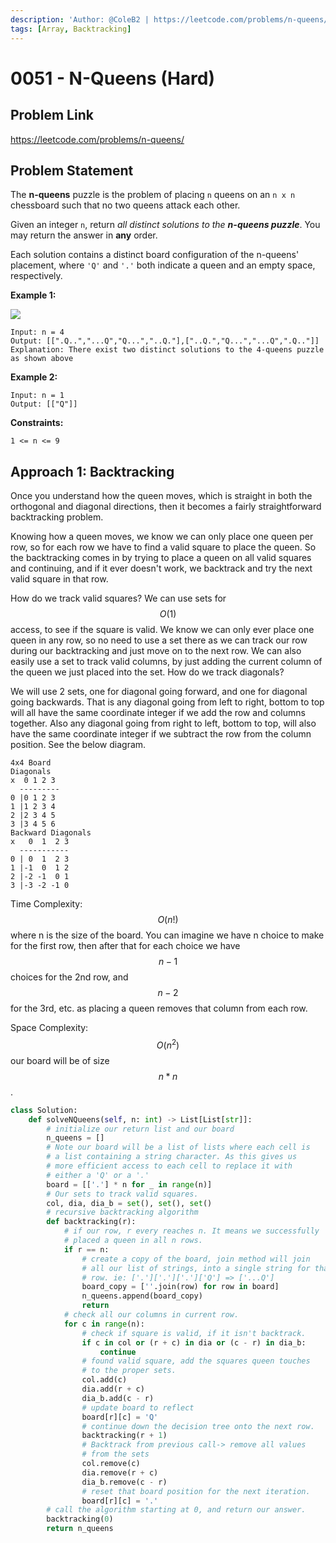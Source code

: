 ```yaml
---
description: 'Author: @ColeB2 | https://leetcode.com/problems/n-queens/'
tags: [Array, Backtracking]
---
```


# 0051 - N-Queens (Hard)

## Problem Link

https://leetcode.com/problems/n-queens/

## Problem Statement

The **n-queens** puzzle is the problem of placing `n` queens on an `n x n` chessboard such that no two queens attack each other.

Given an integer `n`, return _all distinct solutions to the **n-queens puzzle**_. You may return the answer in **any** order.

Each solution contains a distinct board configuration of the n-queens' placement, where `'Q'` and `'.'` both indicate a queen and an empty space, respectively.

**Example 1:**

![](https://assets.leetcode.com/uploads/2020/11/13/queens.jpg)

```
Input: n = 4
Output: [[".Q..","...Q","Q...","..Q."],["..Q.","Q...","...Q",".Q.."]]
Explanation: There exist two distinct solutions to the 4-queens puzzle as shown above
```

**Example 2:**

```
Input: n = 1
Output: [["Q"]]
```

**Constraints:**

`1 <= n <= 9`

## Approach 1: Backtracking

Once you understand how the queen moves, which is straight in both the orthogonal and diagonal directions, then it becomes a fairly straightforward backtracking problem.

Knowing how a queen moves, we know we can only place one queen per row, so for each row we have to find a valid square to place the queen. So the backtracking comes in by trying to place a queen on all valid squares and continuing, and if it ever doesn't work, we backtrack and try the next valid square in that row.

How do we track valid squares? We can use sets for $$O(1)$$ access, to see if the square is valid. We know we can only ever place one queen in any row, so no need to use a set there as we can track our row during our backtracking and just move on to the next row. We can also easily use a set to track valid columns, by just adding the current column of the queen we just placed into the set. How do we track diagonals?

We will use 2 sets, one for diagonal going forward, and one for diagonal going backwards. That is any diagonal going from left to right, bottom to top will all have the same coordinate integer if we add the row and columns together. Also any diagonal going from right to left, bottom to top, will also have the same coordinate integer if we subtract the row from the column position. See the below diagram.

```
4x4 Board
Diagonals
x  0 1 2 3
  ---------
0 |0 1 2 3
1 |1 2 3 4
2 |2 3 4 5
3 |3 4 5 6
Backward Diagonals
x   0  1  2 3
  -----------
0 | 0  1  2 3
1 |-1  0  1 2 
2 |-2 -1  0 1
3 |-3 -2 -1 0
```

Time Complexity: $$O(n!)$$ where n is the size of the board. You can imagine we have n choice to make for the first row, then after that for each choice we have $$n-1$$ choices for the 2nd row, and $$n-2$$ for the 3rd, etc. as placing a queen removes that column from each row.

Space Complexity: $$O(n^2)$$ our board will be of size $$n*n$$.

<Tabs>
<TabItem value="python" label="Python">
<SolutionAuthor name="@ColeB2"/>


```py
class Solution:
    def solveNQueens(self, n: int) -> List[List[str]]:
        # initialize our return list and our board
        n_queens = []
        # Note our board will be a list of lists where each cell is
        # a list containing a string character. As this gives us 
        # more efficient access to each cell to replace it with
        # either a 'Q' or a '.'
        board = [['.'] * n for _ in range(n)]
        # Our sets to track valid squares.
        col, dia, dia_b = set(), set(), set()
        # recursive backtracking algorithm
        def backtracking(r):
            # if our row, r every reaches n. It means we successfully
            # placed a queen in all n rows.
            if r == n:
                # create a copy of the board, join method will join
                # all our list of strings, into a single string for that
                # row. ie: ['.']['.']['.']['Q'] => ['...Q']
                board_copy = [''.join(row) for row in board]
                n_queens.append(board_copy)
                return
            # check all our columns in current row.
            for c in range(n):
                # check if square is valid, if it isn't backtrack.
                if c in col or (r + c) in dia or (c - r) in dia_b:
                    continue
                # found valid square, add the squares queen touches
                # to the proper sets.
                col.add(c)
                dia.add(r + c)
                dia_b.add(c - r)
                # update board to reflect
                board[r][c] = 'Q'
                # continue down the decision tree onto the next row.
                backtracking(r + 1)
                # Backtrack from previous call-> remove all values
                # from the sets
                col.remove(c)
                dia.remove(r + c)
                dia_b.remove(c - r)
                # reset that board position for the next iteration.
                board[r][c] = '.'
        # call the algorithm starting at 0, and return our answer.
        backtracking(0)
        return n_queens

```

</TabItem>
</Tabs>
